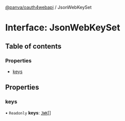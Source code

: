 [@panva/oauth4webapi](../README.md) / JsonWebKeySet

# Interface: JsonWebKeySet

## Table of contents

### Properties

- [keys](JsonWebKeySet.md#keys)

## Properties

### keys

• `Readonly` **keys**: [`JWK`](JWK.md)[]
